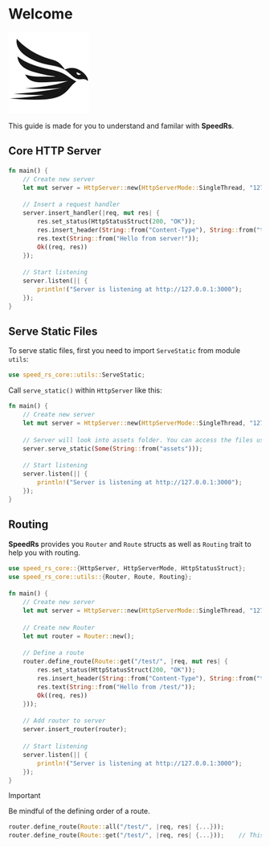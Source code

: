 # Welcome
![](speedrs-logo.png)

This guide is made for you to understand and familar with **SpeedRs**.
## Core HTTP Server
```rust
fn main() {
    // Create new server
    let mut server = HttpServer::new(HttpServerMode::SingleThread, "127.0.0.1:3000");

    // Insert a request handler
    server.insert_handler(|req, mut res| {
        res.set_status(HttpStatusStruct(200, "OK"));
        res.insert_header(String::from("Content-Type"), String::from("text/plain"));
        res.text(String::from("Hello from server!"));
        Ok((req, res))
    });
    
    // Start listening
    server.listen(|| {
        println!("Server is listening at http://127.0.0.1:3000");
    });
}
```
## Serve Static Files
To serve static files, first you need to import `ServeStatic` from module `utils`:
```rust
use speed_rs_core::utils::ServeStatic;
```
Call `serve_static()` within `HttpServer` like this:
```rust
fn main() {
    // Create new server
    let mut server = HttpServer::new(HttpServerMode::SingleThread, "127.0.0.1:3000");

    // Server will look into assets folder. You can access the files using /assets/<your-file> route
    server.serve_static(Some(String::from("assets")));
    
    // Start listening
    server.listen(|| {
        println!("Server is listening at http://127.0.0.1:3000");
    });
}
```
## Routing
**SpeedRs** provides you `Router` and `Route` structs as well as `Routing` trait to help you with routing.
```rust
use speed_rs_core::{HttpServer, HttpServerMode, HttpStatusStruct};
use speed_rs_core::utils::{Router, Route, Routing};

fn main() {
    // Create new server
    let mut server = HttpServer::new(HttpServerMode::SingleThread, "127.0.0.1:3000");

    // Create new Router
    let mut router = Router::new();

    // Define a route
    router.define_route(Route::get("/test/", |req, mut res| {
        res.set_status(HttpStatusStruct(200, "OK"));
        res.insert_header(String::from("Content-Type"), String::from("text/plain"));
        res.text(String::from("Hello from /test/"));
        Ok((req, res))
    }));

    // Add router to server
    server.insert_router(router);
    
    // Start listening
    server.listen(|| {
        println!("Server is listening at http://127.0.0.1:3000");
    });
}
```
> [!IMPORTANT]
> Be mindful of the defining order of a route.
```rust
router.define_route(Route::all("/test/", |req, res| {...}));
router.define_route(Route::get("/test/", |req, res| {...}));    // This will be execute after 'all' route.
```